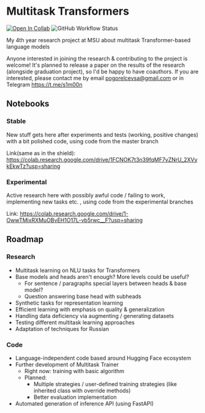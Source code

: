 # Multitask Transformers

[![Open In Collab](https://colab.research.google.com/assets/colab-badge.svg)](https://colab.research.google.com/drive/1FCNOK7t3n39fqMF7vZNrU_2XVykEkwTz?usp=sharing)
![GitHub Workflow Status](https://img.shields.io/github/workflow/status/s1m0000n/multitask-transformers/Pylint?label=pylint)

My 4th year research project at MSU about multitask Transformer-based language models

Anyone interested in joining the research & contributing to the project is welcome! It's planned to release a paper on the results of the research (alongside graduation project), so I'd be happy to have coauthors. If you are interested, please contact me by email pogorelcevsa@gmail.com or in Telegram https://t.me/s1m00n 

## Notebooks

### Stable

New stuff gets here after experiments and tests (working, positive changes) with a bit polished code, using code from the master branch

Link(same as in the shield): https://colab.research.google.com/drive/1FCNOK7t3n39fqMF7vZNrU_2XVykEkwTz?usp=sharing

### Experimental

Active research here with possibly awful code / failing to work, implementing new tasks etc. , using code from the experimental branches

Link: https://colab.research.google.com/drive/1-OwwTMixRXMuOBvEH1O17L-vb5rwc__F?usp=sharing

## Roadmap

### Research

- Multitask learning on NLU tasks for Transformers
- Base models and heads aren't enough? More levels could be useful?
  - For sentence / paragraphs special layers between heads & base model?
  - Question answering base head with subheads
- Synthetic tasks for representation learning
- Efficient learning with emphasis on quality & generalization
- Handling data deficiency via augmenting / generating datasets
- Testing different multitask learning approaches
- Adaptation of techniques for Russian

### Code

- Language-independent code based around Hugging Face ecosystem
- Further development of Multitask Trainer
  - Right now: training with basic algorithm
  - Planned: 
    - Multiple strategies / user-defined training strategies (like inherited class with override methods)
    - Better evaluation implementation
- Automated generation of inference API (using FastAPI)
